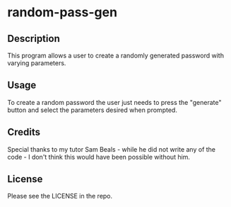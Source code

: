 # random-pass-gen
## Description

This program allows a user to create a randomly generated password with varying parameters. 

## Usage

To create a random password the user just needs to press the "generate" button and select the parameters desired when prompted.

## Credits

Special thanks to my tutor Sam Beals - while he did not write any of the code - I don't think this would have been possible without him.

## License

Please see the LICENSE in the repo.
